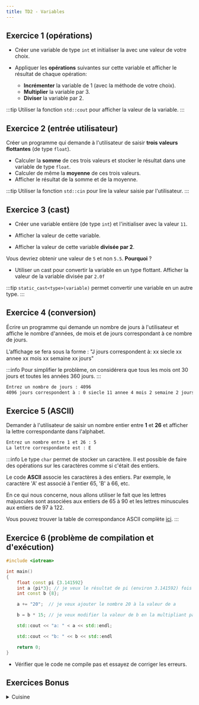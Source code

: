 ```yaml
---
title: TD2 - Variables
---
```


## Exercice 1 (opérations)

- Créer une variable de type `int` et initialiser la avec une valeur de votre choix.

- Appliquer les **opérations** suivantes sur cette variable et afficher le résultat de chaque opération:

  - **Incrémenter** la variable de 1 (avec la méthode de votre choix).
  - **Multiplier** la variable par 3.
  - **Diviser** la variable par 2.

:::tip
Utiliser la fonction `std::cout` pour afficher la valeur de la variable.
:::

## Exercice 2 (entrée utilisateur)

Créer un programme qui demande à l'utilisateur de saisir **trois valeurs flottantes** (de type `float`).
- Calculer la **somme** de ces trois valeurs et stocker le résultat dans une variable de type `float`.
- Calculer de même la **moyenne** de ces trois valeurs.
- Afficher le résultat de la somme et de la moyenne.

:::tip
Utiliser la fonction `std::cin` pour lire la valeur saisie par l'utilisateur.
:::

## Exercice 3 (cast)

- Créer une variable entière (de type `int`) et l'initialiser avec la valeur `11`.

- Afficher la valeur de cette variable.

- Afficher la valeur de cette variable **divisée par 2**.

Vous devriez obtenir une valeur de `5` et non `5.5`. **Pourquoi** ?

- Utiliser un cast pour convertir la variable en un type flottant.
 Afficher la valeur de la variable divisée par  `2.0f`

:::tip
`static_cast<type>(variable)` permet convertir une variable en un autre type.
:::

## Exercice 4 (conversion)

Écrire un programme qui demande un nombre de jours à l'utilisateur et affiche le nombre d'années, de mois et de jours correspondant à ce nombre de jours.

L’aﬀichage se fera sous la forme :
"J jours correspondent à: xx siecle xx annee xx mois xx semaine xx jours"

:::info
Pour simplifier le problème, on considérera que tous les mois ont 30 jours
et toutes les années 360 jours.
:::

```bash title="exemple d'exécution"
Entrez un nombre de jours : 4096
4096 jours correspondent à : 0 siecle 11 annee 4 mois 2 semaine 2 jours
```

## Exercice 5 (ASCII)

Demander à l'utilisateur de saisir un nombre entier entre **1** et **26** et afficher la lettre correspondante dans l'alphabet.

```bash title="exemple d'exécution"
Entrez un nombre entre 1 et 26 : 5
La lettre correspondante est : E
```

:::info
Le type `char` permet de stocker un caractère. Il est possible de faire des opérations sur les caractères comme si c'était des entiers.

Le code **ASCII** associe les caractères à des entiers. Par exemple, le caractère 'A' est associé à l'entier 65, 'B' à 66, etc.

En ce qui nous concerne, nous allons utiliser le fait que les lettres majuscules sont associées aux entiers de 65 à 90 et les lettres minuscules aux entiers de 97 à 122.

Vous pouvez trouver la table de correspondance ASCII complète [ici](https://fr.wikipedia.org/wiki/American_Standard_Code_for_Information_Interchange#Description).
:::

## Exercice 6 (problème de compilation et d'exécution)
```cpp
#include <iotream>

int main()
{
    float const pi {3.141592}
    int a {pi*3}; // je veux le résultat de pi (environ 3.141592) fois 3
    int const b {8};

    a += "20";  // je veux ajouter le nombre 20 à la valeur de a

    b = b * 15; // je veux modifier la valeur de b en la multipliant par 15

    std::cout << "a: " < a << std::endl;

    std::cout << "b: " << b << std::endl

    return 0;
}
```

- Vérifier que le code ne compile pas et essayez de corriger les erreurs.

## Exercices Bonus

<details>

<summary>Cuisine</summary>

Un cuisinier doit aller au marché pour récupérer ses légumes. Il a besoin de sacs de **pommes de terre**, de **carottes** et de **salades**.

Vous avez les informations suivantes :
- Un sac de **pommes de terre** pèse **2kg**.
- Le prix d'un **kg** de **pommes de terre** est de **1.5€**.
- Une **carotte** pèse **150g**.
- Le prix d'un **kg** de **carottes** est de **2.5€**.
- Une salade coûte **1.2€**.

Écrire un programme qui demande à l'utilisateur de saisir le nombre de sacs de pommes de terre, de carottes et de salades qu'il souhaite acheter.

Le programme doit ensuite calculer le **prix total** de la commande et l'afficher.

```bash title="exemple d'exécution"
Entrez le nombre de sacs de pommes de terre : 2
Entrez le nombre de carottes : 3
Entrez le nombre de salades : 1

Le prix total de la commande est de 8.325 €
```

:::info Bonus

En bonus, afficher le détail de la commande.

```bash
...

Le prix total de la commande est de 8.325 €
détails:
- 2 sacs de pommes de terre : 6 €
- 3 carottes : 1.125 €
- 1 salade : 1.2 €
```
:::

</details>